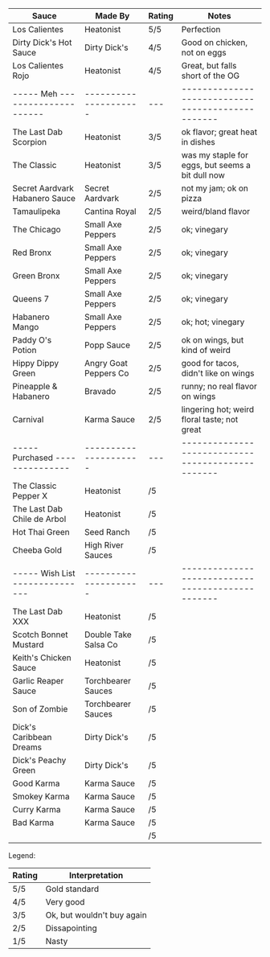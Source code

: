 | Sauce                           | Made By               | Rating | Notes                                          |
|---------------------------------|-----------------------|-----|---------------------------------------------------|
| Los Calientes                   | Heatonist             | 5/5 | Perfection                                        |
| Dirty Dick's Hot Sauce          | Dirty Dick's          | 4/5 | Good on chicken, not on eggs                      |
| Los Calientes Rojo              | Heatonist             | 4/5 | Great, but falls short of the OG                  |
| ----- Meh --------------------- | --------------------- | --- | ------------------------------------------------- |
| The Last Dab Scorpion           | Heatonist             | 3/5 | ok flavor; great heat in dishes                   |
| The Classic                     | Heatonist             | 3/5 | was my staple for eggs, but seems a bit dull now  |
| Secret Aardvark Habanero Sauce  | Secret Aardvark       | 2/5 | not my jam; ok on pizza                           |
| Tamaulipeka                     | Cantina Royal         | 2/5 | weird/bland flavor                                |
| The Chicago                     | Small Axe Peppers     | 2/5 | ok; vinegary                                      |
| Red Bronx                       | Small Axe Peppers     | 2/5 | ok; vinegary                                      |
| Green Bronx                     | Small Axe Peppers     | 2/5 | ok; vinegary                                      |
| Queens 7                        | Small Axe Peppers     | 2/5 | ok; vinegary                                      |
| Habanero Mango                  | Small Axe Peppers     | 2/5 | ok; hot; vinegary                                 |
| Paddy O's Potion                | Popp Sauce            | 2/5 | ok on wings, but kind of weird                    |
| Hippy Dippy Green               | Angry Goat Peppers Co | 2/5 | good for tacos, didn't like on wings              |
| Pineapple & Habanero            | Bravado               | 2/5 | runny; no real flavor on wings                    |
| Carnival                        | Karma Sauce           | 2/5 | lingering hot; weird floral taste; not great      |
| ----- Purchased --------------- | --------------------- | --- | ------------------------------------------------- |
| The Classic Pepper X            | Heatonist             | /5 |  |
| The Last Dab Chile de Arbol     | Heatonist             | /5 |  |
| Hot Thai Green                  | Seed Ranch            | /5 |  |
| Cheeba Gold                     | High River Sauces     | /5 |  |
| ----- Wish List --------------- | --------------------- | --- | ------------------------------------------------- |
| The Last Dab XXX                | Heatonist             | /5 |  |
| Scotch Bonnet Mustard           | Double Take Salsa Co  | /5 |  |
| Keith's Chicken Sauce           | Heatonist             | /5 |  |
| Garlic Reaper Sauce             | Torchbearer Sauces    | /5 |  |
| Son of Zombie                   | Torchbearer Sauces    | /5 |  |
| Dick's Caribbean Dreams         | Dirty Dick's          | /5 |  |
| Dick's Peachy Green             | Dirty Dick's          | /5 |  |
| Good Karma                      | Karma Sauce           | /5 |  |
| Smokey Karma                    | Karma Sauce           | /5 |  |
| Curry Karma                     | Karma Sauce           | /5 |  |
| Bad Karma                       | Karma Sauce           | /5 |  |
|  |  | /5 |  |

Legend: 

| Rating | Interpretation             |
|--------|----------------------------|
| 5/5    | Gold standard              |
| 4/5    | Very good                  |
| 3/5    | Ok, but wouldn't buy again |
| 2/5    | Dissapointing              |
| 1/5    | Nasty                      |
